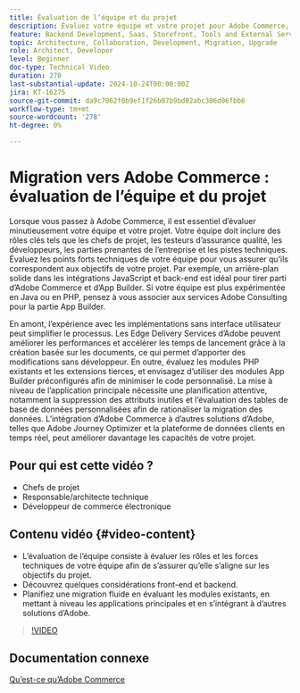 ```yaml
---
title: Évaluation de l’équipe et du projet
description: Évaluez votre équipe et votre projet pour Adobe Commerce, en vous concentrant sur les rôles, les forces techniques, les attributs front-end et les considérations principales en vue d’une migration réussie.
feature: Backend Development, Saas, Storefront, Tools and External Services
topic: Architecture, Collaboration, Development, Migration, Upgrade
role: Architect, Developer
level: Beginner
doc-type: Technical Video
duration: 270
last-substantial-update: 2024-10-24T00:00:00Z
jira: KT-16275
source-git-commit: da9c7062f0b9ef1f26b07b9bd02abc306d06fbb6
workflow-type: tm+mt
source-wordcount: '278'
ht-degree: 0%

---
```



# Migration vers Adobe Commerce : évaluation de l’équipe et du projet

Lorsque vous passez à Adobe Commerce, il est essentiel d’évaluer minutieusement votre équipe et votre projet. Votre équipe doit inclure des rôles clés tels que les chefs de projet, les testeurs d’assurance qualité, les développeurs, les parties prenantes de l’entreprise et les pistes techniques. Évaluez les points forts techniques de votre équipe pour vous assurer qu’ils correspondent aux objectifs de votre projet. Par exemple, un arrière-plan solide dans les intégrations JavaScript et back-end est idéal pour tirer parti d’Adobe Commerce et d’App Builder. Si votre équipe est plus expérimentée en Java ou en PHP, pensez à vous associer aux services Adobe Consulting pour la partie App Builder.

En amont, l’expérience avec les implémentations sans interface utilisateur peut simplifier le processus. Les Edge Delivery Services d’Adobe peuvent améliorer les performances et accélérer les temps de lancement grâce à la création basée sur les documents, ce qui permet d’apporter des modifications sans développeur. En outre, évaluez les modules PHP existants et les extensions tierces, et envisagez d’utiliser des modules App Builder préconfigurés afin de minimiser le code personnalisé. La mise à niveau de l’application principale nécessite une planification attentive, notamment la suppression des attributs inutiles et l’évaluation des tables de base de données personnalisées afin de rationaliser la migration des données. L’intégration d’Adobe Commerce à d’autres solutions d’Adobe, telles que Adobe Journey Optimizer et la plateforme de données clients en temps réel, peut améliorer davantage les capacités de votre projet.

## Pour qui est cette vidéo ?

* Chefs de projet
* Responsable/architecte technique
* Développeur de commerce électronique

## Contenu vidéo {#video-content}

* L’évaluation de l’équipe consiste à évaluer les rôles et les forces techniques de votre équipe afin de s’assurer qu’elle s’aligne sur les objectifs du projet.
* Découvrez quelques considérations front-end et backend.
* Planifiez une migration fluide en évaluant les modules existants, en mettant à niveau les applications principales et en s’intégrant à d’autres solutions d’Adobe.
 
>[!VIDEO](https://video.tv.adobe.com/v/3447445/?learn=on&captions=fre_fr)

## Documentation connexe

[Qu’est-ce qu’Adobe Commerce](https://experienceleague.adobe.com/fr/docs/commerce-admin/start/about)

